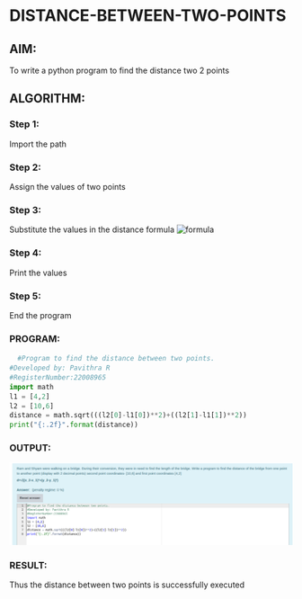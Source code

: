 # DISTANCE-BETWEEN-TWO-POINTS


## AIM:

To write a python program to find the distance two 2 points

## ALGORITHM:

### Step 1: 
Import the path

### Step 2: 
Assign the values of two points

### Step 3: 
Substitute the values in the distance formula  ![formula](/formula.jpg)

### Step 4: 
Print the values

### Step 5: 
End the program

### PROGRAM:
```python
  #Program to find the distance between two points.
#Developed by: Pavithra R
#RegisterNumber:22008965
import math
l1 = [4,2]
l2 = [10,6]
distance = math.sqrt(((l2[0]-l1[0])**2)+((l2[1]-l1[1])**2))
print("{:.2f}".format(distance))
```
### OUTPUT:
![](./distance.png)

### RESULT: 
Thus the distance between two points is successfully executed
